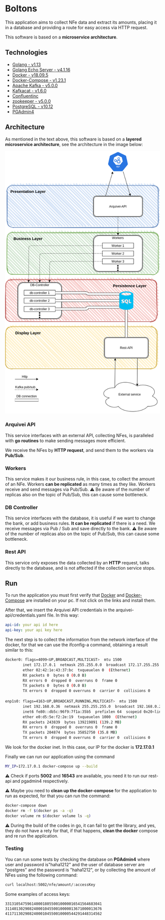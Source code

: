 # Boltons

This application aims to collect NFe data and extract its amounts, placing it in a database and providing a route for easy access via HTTP request.

This software is based on a **microservice architecture**.

## Technologies

* [Golang - v1.13](https://golang.org/)
* [Golang Echo Server - v4.1.16](https://github.com/labstack/echo)
* [Docker - v18.09.5](https://www.docker.com/)
* [Docker-Compose - v1.23.1](https://docs.docker.com/compose/)
* [Apache Kafka - v5.0.0](https://kafka.apache.org/)
* [Kafkacat - v1.6.0](https://github.com/edenhill/kafkacat)
* [Confluentinc](https://www.confluent.io/)
* [zookeeper - v5.0.0](https://docs.confluent.io/current/zookeeper/operations.html)
* [PostgreSQL - v10.12](https://www.postgresql.org/)
* [PGAdmin4](https://www.pgadmin.org/)

## Architecture

As mentioned in the text above, this software is based on a **layered microservice architecture**, see the architecture in the image below:

![architecture](docs/architecture.png)

### Arquivei API

This service interfaces with an external API, collecting NFes, is paralleled with **go routines** to make sending messages more efficient.

We receive the NFes by **HTTP request**, and send them to the workers via **Pub/Sub**.

### Workers

This service makes it our business rule, in this case, to collect the amount of an NFe. Workers **can be replicated** as many times as they like.
Workers receive and send messages via Pub/Sub.
:warning: Be aware of the number of replicas also on the topic of Pub/Sub, this can cause some bottleneck.

### DB Controller

This service interfaces with the database, it is useful if we want to change the bank, or add business rules. **It can be replicated** if there is a need.
We receive messages via Pub / Sub and save directly to the bank.
:warning: Be aware of the number of replicas also on the topic of Pub/Sub, this can cause some bottleneck.

### Rest API

This service only exposes the data collected by an **HTTP** request, talks directly to the database, and is not affected if the collection service stops.

## Run

To run the application you must first verify that [Docker](https://docs.docker.com/engine/install/ubuntu/) and [Docker-Compose](https://docs.docker.com/compose/install/) are installed on your pc. If not click on the links and install them.

After that, we insert the Arquivei API credentials in the arquivei-api/credentials.yaml file. In this way:
```yaml
api-id: your api id here
api-key: your api key here
```
The next step is to collect the information from the network interface of the docker, for that we can use the ifconfig-a command, obtaining a result similar to this:

```bash
docker0: flags=4099<UP,BROADCAST,MULTICAST>  mtu 1500
        inet 172.17.0.1  netmask 255.255.0.0  broadcast 172.17.255.255
        ether 02:42:1e:43:37:bc  txqueuelen 0  (Ethernet)
        RX packets 0  bytes 0 (0.0 B)
        RX errors 0  dropped 0  overruns 0  frame 0
        TX packets 0  bytes 0 (0.0 B)
        TX errors 0  dropped 0 overruns 0  carrier 0  collisions 0

enp1s0: flags=4163<UP,BROADCAST,RUNNING,MULTICAST>  mtu 1500
        inet 192.168.0.36  netmask 255.255.255.0  broadcast 192.168.0.255
        inet6 fe80::db5c:96f9:7f1a:35b5  prefixlen 64  scopeid 0x20<link>
        ether e0:d5:5e:f2:2e:19  txqueuelen 1000  (Ethernet)
        RX packets 243839  bytes 139219891 (139.2 MB)
        RX errors 0  dropped 0  overruns 0  frame 0
        TX packets 204874  bytes 35852750 (35.8 MB)
        TX errors 0  dropped 0 overruns 0  carrier 0  collisions 0
```
We look for the docker inet. In this case, our IP for the docker is **172.17.0.1**

Finally we can run our application using the command
```bash
MY_IP=172.17.0.1 docker-compose up --build
```

:warning: Check if ports **5002** and **16543** are available, you need it to run our rest-api and pgadmin4 respectively.

:warning: Maybe you need to **clean up the docker-compose** for the application to run as expected, for that you can run the command:
```bash
docker-compose down
docker rm -f $(docker ps -a -q)
docker volume rm $(docker volume ls -q)
```
:warning: During the build of the codes in go, it can fail to get the library, and yes, they do not have a rety for that, if that happens, **clean the docker** compose and re run the application.


### Testing

You can run some tests by checking the database on **PGAdmin4** where user and password is"haha1212" and the user of database server are "postgres" and the password is "haha1212", or by collecting the amount of NFes using the following command:
```bash
curl localhost:5002/nfe/amount/:accessKey
```
Some examples of access keys:
```
33131054759614000180550010000016541564683041
31140130290824000104550010000013671000013676
41171130290824000104550010000544291448314562
```
